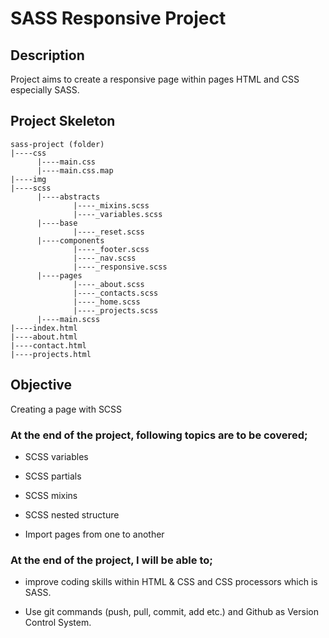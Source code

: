 # SASS Responsive Project

## Description

Project aims to create a responsive page within pages HTML and CSS especially SASS.

## Project Skeleton

```
sass-project (folder)
|----css
      |----main.css
      |----main.css.map
|----img
|----scss
      |----abstracts
              |----_mixins.scss
              |----_variables.scss
      |----base
              |----_reset.scss
      |----components
              |----_footer.scss
              |----_nav.scss
              |----_responsive.scss
      |----pages
              |----_about.scss
              |----_contacts.scss
              |----_home.scss
              |----_projects.scss
      |----main.scss
|----index.html
|----about.html
|----contact.html
|----projects.html
```

## Objective

Creating a page with SCSS

### At the end of the project, following topics are to be covered;

- SCSS variables

- SCSS partials

- SCSS mixins

- SCSS nested structure

- Import pages from one to another

### At the end of the project, I will be able to;

- improve coding skills within HTML & CSS and CSS processors which is SASS.

- Use git commands (push, pull, commit, add etc.) and Github as Version Control System.
